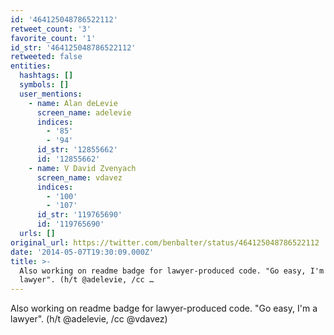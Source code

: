 ```yaml
---
id: '464125048786522112'
retweet_count: '3'
favorite_count: '1'
id_str: '464125048786522112'
retweeted: false
entities:
  hashtags: []
  symbols: []
  user_mentions:
    - name: Alan deLevie
      screen_name: adelevie
      indices:
        - '85'
        - '94'
      id_str: '12855662'
      id: '12855662'
    - name: V David Zvenyach
      screen_name: vdavez
      indices:
        - '100'
        - '107'
      id_str: '119765690'
      id: '119765690'
  urls: []
original_url: https://twitter.com/benbalter/status/464125048786522112
date: '2014-05-07T19:30:09.000Z'
title: >-
  Also working on readme badge for lawyer-produced code. "Go easy, I'm a
  lawyer". (h/t @adelevie, /cc …
---
```


Also working on readme badge for lawyer-produced code. "Go easy, I'm a lawyer". (h/t @adelevie, /cc @vdavez)